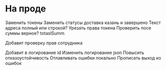 # На проде

Заменить токены
Заменить статусы доставка казань и завершено
Текст адреса полный или строкой?
Урезать права токена
Проверить посе суммы верное? totaslSumm


Добавит проверку прав сотрудника

Добавит в логирование id
Изменить логирование json
Повысить отказоустойчивость
Отлавливать ошибки локально
Прописать выход из ошибок